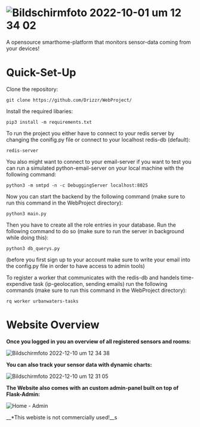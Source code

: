 # ![Bildschirmfoto 2022-10-01 um 12 34 02](https://user-images.githubusercontent.com/76044729/193405379-31b70901-9888-4733-a4bd-24691b49c3fc.png)
A opensource smarthome-platform that monitors sensor-data coming from your devices!

# Quick-Set-Up

Clone the repository:

````
git clone https://github.com/Drizzr/WebProject/
````

Install the required libaries:

````
pip3 install -m requirements.txt
````

To run the project you either have to connect to your redis server by changing the conifig.py file or connect to your localhost redis-db (default):
````
redis-server 
````

You also might want to connect to your email-server if you want to test you can run a simulated python-email-server on your local machine with the following command:
````
python3 -m smtpd -n -c DebuggingServer localhost:8025
````

Now you can start the backend by the following command (make sure to run this command in the WebProject directory):
````
python3 main.py
````

Then you have to create all the role entries in your database. Run the following command to do so (make sure to run the server in background while doing this):
````
python3 db_querys.py
````
(before you first sign up to your account make sure to write your email into the config.py file in order to have access to admin tools)

To register a worker that communicates with the redis-db and handels time-expendive task (ip-geolocation, sending emails)
run the following commands (make sure to run this command in the WebProject directory):
````
rq worker urbanwaters-tasks  
````

# Website Overview
__Once you logged in you an overview of all registered sensors and rooms:__

![Bildschirm­foto 2022-12-10 um 12 34 38](https://user-images.githubusercontent.com/76044729/206853094-8c225f1a-7ae0-4bd4-8e1a-879ba7e002d1.png)


__You can also track your sensor data with dynamic charts:__

![Bildschirm­foto 2022-12-10 um 12 31 05](https://user-images.githubusercontent.com/76044729/206853085-9b051db2-b5f9-4a0a-b6ef-79fa3e43ed72.png)


__The Website also comes with an custom admin-panel built on top of Flask-Admin:__

![Home - Admin](https://user-images.githubusercontent.com/76044729/206853178-5bfca8ec-a586-4796-8b93-f503c57d9642.jpg)


__*This webiste is not commercially used!__s